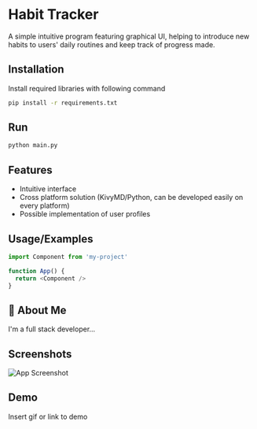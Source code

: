 
# Habit Tracker

A simple intuitive program featuring graphical UI, helping to introduce new habits to users' daily routines and keep track of progress made. 

## Installation

Install required libraries with following command

```bash
pip install -r requirements.txt
```
    
## Run

```bash
python main.py
```

## Features

- Intuitive interface
- Cross platform solution (KivyMD/Python, can be developed easily on every platform)
- Possible implementation of user profiles


## Usage/Examples

```javascript
import Component from 'my-project'

function App() {
  return <Component />
}
```


## 🚀 About Me
I'm a full stack developer...


## Screenshots

![App Screenshot](https://via.placeholder.com/468x300?text=App+Screenshot+Here)


## Demo

Insert gif or link to demo

